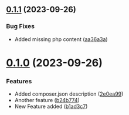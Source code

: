 ## [0.1.1](https://github.com/sozo-design/magento2-changelog-automation-testing/compare/v0.1.0...v0.1.1) (2023-09-26)


### Bug Fixes

* Added missing php content ([aa36a3a](https://github.com/sozo-design/magento2-changelog-automation-testing/commit/aa36a3a4d379b92529bc2507e7f9c8d29d78fc3a))



# [0.1.0](https://github.com/sozo-design/magento2-changelog-automation-testing/compare/2e0ea99ff44f41e35e37f9a739c29a806a2f49b2...v0.1.0) (2023-09-26)


### Features

* Added composer.json description ([2e0ea99](https://github.com/sozo-design/magento2-changelog-automation-testing/commit/2e0ea99ff44f41e35e37f9a739c29a806a2f49b2))
* Another feature ([b24b774](https://github.com/sozo-design/magento2-changelog-automation-testing/commit/b24b7746cb83cdcd03c52111d579a159536b2f64))
* New Feature added ([b1ad3c7](https://github.com/sozo-design/magento2-changelog-automation-testing/commit/b1ad3c7fc8219f944f361bf97238bed6137b196a))



